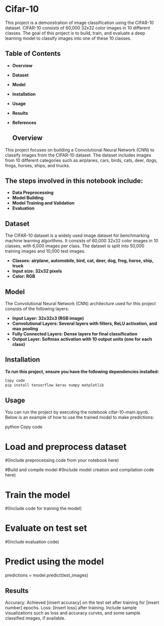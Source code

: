 # Cifar-10
This project is a demonstration of image classification using the CIFAR-10 dataset. CIFAR-10 consists of 60,000 32x32 color images in 10 different classes. The goal of this project is to build, train, and evaluate a deep learning model to classify images into one of these 10 classes.

## Table of Contents
- **Overview**
- **Dataset**
- **Model**
- **Installation**
- **Usage**
- **Results**
- **References**

  ## Overview
This project focuses on building a Convolutional Neural Network (CNN) to classify images from the CIFAR-10 dataset. The dataset includes images from 10 different categories such as airplanes, cars, birds, cats, deer, dogs, frogs, horses, ships, and trucks.

## The steps involved in this notebook include:

- **Data Preprocessing**
- **Model Building**
- **Model Training and Validation**
- **Evaluation**
## Dataset
The CIFAR-10 dataset is a widely used image dataset for benchmarking machine learning algorithms. It consists of 60,000 32x32 color images in 10 classes, with 6,000 images per class. The dataset is split into 50,000 training images and 10,000 test images.

- **Classes: airplane, automobile, bird, cat, deer, dog, frog, horse, ship, truck**
- **Input size: 32x32 pixels**
- **Color: RGB**
## Model
The Convolutional Neural Network (CNN) architecture used for this project consists of the following layers:

- **Input Layer: 32x32x3 (RGB image)**
- **Convolutional Layers: Several layers with filters, ReLU activation, and max pooling**
- **Fully Connected Layers: Dense layers for final classification**
- **Output Layer: Softmax activation with 10 output units (one for each class)**
## Installation
**To run this project, ensure you have the following dependencies installed:**

  ```bash
Copy code
pip install tensorflow keras numpy matplotlib
```
## Usage
You can run the project by executing the notebook cifar-10-main.ipynb. Below is an example of how to use the trained model to make predictions:

python
Copy code
# Load and preprocess dataset
#(Include preprocessing code from your notebook here)

#Build and compile model
#(Include model creation and compilation code here)

# Train the model
#(Include code for training the model)

# Evaluate on test set
#(Include evaluation code)

# Predict using the model
predictions = model.predict(test_images)
## Results
Accuracy: Achieved [insert accuracy] on the test set after training for [insert number] epochs.
Loss: [Insert loss] after training.
Include sample visualizations such as loss and accuracy curves, and some sample classified images, if available.

